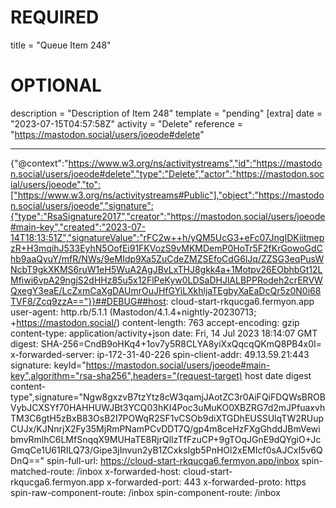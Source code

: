 
# REQUIRED
title = "Queue Item 248"
# OPTIONAL
description = "Description of Item 248"
template = "pending"
[extra]
date = "2023-07-15T04:57:58Z"
activity = "Delete"
reference = "https://mastodon.social/users/joeode#delete"

---
{"@context":"https://www.w3.org/ns/activitystreams","id":"https://mastodon.social/users/joeode#delete","type":"Delete","actor":"https://mastodon.social/users/joeode","to":["https://www.w3.org/ns/activitystreams#Public"],"object":"https://mastodon.social/users/joeode","signature":{"type":"RsaSignature2017","creator":"https://mastodon.social/users/joeode#main-key","created":"2023-07-14T18:13:51Z","signatureValue":"rFC2w++h/yQM5UcG3+eFc07JngIDKiitmepzR+H3mqihJ533EyhN5OofEi91FKVozS9vMKMDemP0HoTr5F2fKrGowoGdChb9aaQyuY/mfR/NWs/9eMIdp9Xa5ZuCdeZMZSEfoCdG6lJq/ZZSG3eqPusWNcbT9gkXKMS6ruW1eH5WuA2AgJBvLxTHJ8gkk4a+1Motpv26EObhbGt12LMfiwi6vpA29ngjS2dHHz85u5x12FlPeKyw0LDSaDHJlALBPPRodeh2crERVWQxegY3eaE/LcZxmCaXgDAUmrOuJHfGYiLXkhljaTEgbyXaEaDcQr5z0N0i68TVF8/Zcq9zzA=="}}##DEBUG##host: cloud-start-rkqucga6.fermyon.app
user-agent: http.rb/5.1.1 (Mastodon/4.1.4+nightly-20230713; +https://mastodon.social/)
content-length: 763
accept-encoding: gzip
content-type: application/activity+json
date: Fri, 14 Jul 2023 18:14:07 GMT
digest: SHA-256=CndB9oHKq4+1ov7y5R8CLYA8yiXxQqcqQKmQ8PB4x0I=
x-forwarded-server: ip-172-31-40-226
spin-client-addr: 49.13.59.21:443
signature: keyId="https://mastodon.social/users/joeode#main-key",algorithm="rsa-sha256",headers="(request-target) host date digest content-type",signature="Ngw8gxzvB7tzYtz8cW3qamjJAotZC3r0AiFQiFDQWsBROBVybJCXSYf70HAHHUWJBt3YCQ03hKI4Poc3uMuKO0XBZRG7d2mJPfuaxvhTM3C6gtH5zBxB83OsB2I7POWqR2SF1vCSOb9diXTGDhEUSSUlqTW2RUupCUJx/KJNnrjX2Fy35MjRmPNamPCvDDT7Q/gp4m8ceHzFXgGhddJBmVewibmvRmlhC6LMfSnqqX9MUHaTE8RjrQllzTfFzuCP+9gTOqJGnE9dQYgiO+JcGmqCe1U61RILQ73/Gipe3jInvun2yB1ZCxksIgb5PnHOl2xEMIcf0sAJCxI5v6QDnQ=="
spin-full-url: https://cloud-start-rkqucga6.fermyon.app/inbox
spin-matched-route: /inbox
x-forwarded-host: cloud-start-rkqucga6.fermyon.app
x-forwarded-port: 443
x-forwarded-proto: https
spin-raw-component-route: /inbox
spin-component-route: /inbox

